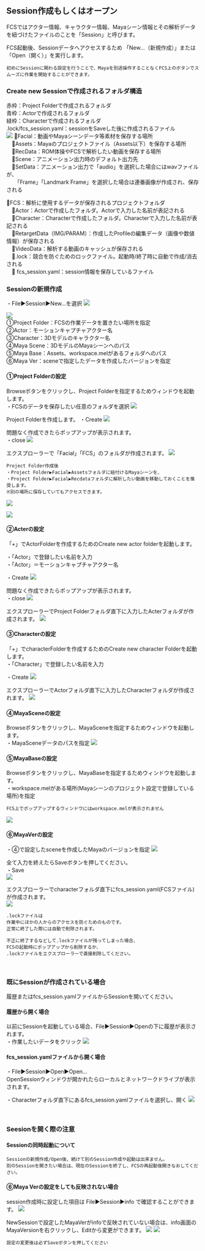 ## Session作成もしくはオープン
FCSではアクター情報、キャラクター情報、Mayaシーン情報とその解析データを紐づけたファイルのことを「Session」と呼びます。  

FCS起動後、Sessionデータへアクセスするため
「New...（新規作成）」または「Open（開く）」を実行します。

```{note}
初めにSessionに関わる設定を行うことで、Mayaを別途操作することなくFCS上のボタンでスムーズに作業を開始することができます。
```

### Create new Sessionで作成されるフォルダ構造
赤枠：Project Folderで作成されるフォルダ<br>
青枠：Actorで作成されるフォルダ<br>
緑枠：Characterで作成されるフォルダ<br>
.lock/fcs_session.yaml：sessionをSaveした後に作成されるファイル<br>
![](images/folder.jpg)
📁Facial：動画やMayaシーンデータ等素材を保存する場所  
　📁Assets：Mayaのプロジェクトファイル（Assets以下）を保存する場所  
　📁RecData：ROM体操やFCSで解析したい動画を保存する場所  
　📁Scene：アニメーション出力時のデフォルト出力先  
　📁SetData：アニメーション出力で「audio」を選択した場合にはwavファイルが、  
　　「Frame」「Landmark Frame」を選択した場合は連番画像が作成され、保存される  

📁FCS：解析に使用するデータが保存されるプロジェクトフォルダ  
　📁Actor：Actorで作成したフォルダ。Actorで入力した名前が表記される  
　📁Character：Characterで作成したフォルダ。Characterで入力した名前が表記される  
　📁RetargetData（IMG/PARAM）：作成したProfileの編集データ（画像や数値情報）が保存される  
　📁VideoData：解析する動画のキャッシュが保存される  
　📄.lock：競合を防ぐためのロックファイル。起動時/終了時に自動で作成/消去される  
　📄 fcs_session.yaml：session情報を保存しているファイル

### Sessionの新規作成   

・File▶Session▶New…を選択
![](images/S001.png)

![](images/S002.png)  
①Project Folder：FCSの作業データを置きたい場所を指定   
②Actor：モーションキャプチャアクター名   
③Character：3Dモデルのキャラクター名  
④Maya Scene：3DモデルのMayaシーンへのパス  
⑤Maya Base：Assets、workspace.melがあるフォルダへのパス  
⑥Maya Ver：sceneで指定したデータを作成したバージョンを指定

#### ①Project Folderの設定

Browseボタンをクリックし、Project Folderを指定するためウィンドウを起動します。  
・FCSのデータを保存したい任意のフォルダを選択
![](images/S003.png)

Project Folderを作成します。 
・Create
![](images/S004.png)

問題なく作成できたらポップアップが表示されます。  
・close
![](images/F001.png)

エクスプローラーで「Facial」「FCS」のフォルダが作成されます。
![](images/F003.png)

```{note}
Project Folder作成後  
・Project Folder▶Facial▶Assetsフォルダに紐付けるMayaシーンを、  
・Project Folder▶Facial▶Recdataフォルダに解析したい動画を移動しておくことを推奨します。  
※別の場所に保存していてもアクセスできます。
```
![](images/F004.png)

![](images/F005.png)


#### ②Acterの設定

「+」でActorFolderを作成するためのCreate new actor folderを起動します。

・「Actor」で登録したい名前を入力  
・「Actor」＝モーションキャプチャアクター名  

・Create
![](images/S006.png)

問題なく作成できたらポップアップが表示されます。  
・close
![](images/F006.png)

エクスプローラーでProject Folderフォルダ直下に入力したActerフォルダが作成されます。
![](images/F007.png)


#### ③Characterの設定

「+」でcharacterFolderを作成するためのCreate new character Folderを起動します。  
・「Character」で登録したい名前を入力

・Create
![](images/S008.png)

エクスプローラーでActorフォルダ直下に入力したCharacterフォルダが作成されます。
![](images/F008.png)


#### ④MayaSceneの設定

Browseボタンをクリックし、MayaSceneを指定するためウィンドウを起動します。  
・MayaSceneデータのパスを指定
![](images/S009.png)


#### ⑤MayaBaseの設定

Browseボタンをクリックし、MayaBaseを指定するためウィンドウを起動します。  
・workspace.melがある場所(Mayaシーンのプロジェクト設定で登録している場所)を指定  
```{attention}
FCS上でポップアップするウィンドウにはworkspace.melが表示されません  
``` 
![](images/S010.png)


#### ⑥MayaVerの設定

・④で設定したsceneを作成したMayaのバージョンを指定
![](images/S011.png)

全て入力を終えたらSaveボタンを押してください。  
・Save  
![](images/S012.png)


エクスプローラーでcharacterフォルダ直下にfcs_session.yaml(FCSファイル)が作成されます。  
![](images/F009.png)

```{note}
.lockファイルは
作業中にほかの人からのアクセスを防ぐためのものです。  
正常に終了した際には自動で削除されます。
```

```{note}
不正に終了するなどして.lockファイルが残ってしまった場合、  
FCSの起動時にポップアップから削除するか、  
.lockファイルをエクスプローラーで直接削除してください。
```
<br>

### 既にSessionが作成されている場合

履歴またはfcs_session.yamlファイルからSessionを開いてください。 

#### 履歴から開く場合

以前にSessionを起動している場合、File▶Session▶Openの下に履歴が表示されます。  
・作業したいデータをクリック
![](images/P16_Session_log.PNG)

#### fcs_session.yamlファイルから開く場合

・File▶Session▶Open▶Open...  
OpenSessionウィンドウが開かれたらローカルとネットワークドライブが表示されます。  

・Characterフォルダ直下にあるfcs_session.yamlファイルを選択し、開く
![](images/S017.png)

<br>

### Seesionを開く際の注意

#### Sessionの同時起動について

```{warning}
Sessionの新規作成/Open後、続けて別のSession作成や起動は出来ません。  
別のSessionを開きたい場合は、現在のSessionを終了し、FCSの再起動後開きなおしてください。
```

#### ⑥Maya Verの設定をしても反映されない場合

session作成時に設定した項目は File▶Session▶info で確認することができます。
![](images/S014.png)

NewSessionで設定したMayaVerがinfoで反映されていない場合は、info画面のMayaVersionを右クリックし、Editから変更ができます。
![](images/S015.png)
![](images/S016.png)

```{attention}
設定の変更後は必ずSaveボタンを押してください
```
